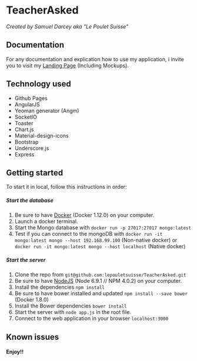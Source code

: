 # TeacherAsked
*Created by Samuel Darcey aka "Le Poulet Suisse"*
## Documentation
For any documentation and explication how to use my application, i invite you to visit my [Landing Page](https://lepouletsuisse.github.io/TeacherAsked/) (Including Mockups).
## Technology used
- Github Pages
- AngularJS
- Yeoman generator (Angm)
- SocketIO
- Toaster
- Chart.js
- Material-design-icons
- Bootstrap
- Underscore.js
- Express

## Getting started
To start it in local, follow this instructions in order:
##### Start the database
1. Be sure to have [Docker](https://www.docker.com/) (Docker 1.12.0) on your computer.
2. Launch a docker terminal.
3. Start the Mongo database with `docker run -p 27017:27017 mongo:latest`
4. Test if you can connect to the mongoDB with `docker run -it mongo:latest mongo --host 192.168.99.100` (Non-native docker) or `docker run -it mongo:latest mongo --host localhost` (Native docker)

##### Start the server
1. Clone the repo from `git@github.com:lepouletsuisse/TeacherAsked.git`
2. Be sure to have [NodeJS](https://nodejs.org/en/) (Node 6.9.1 // NPM 4.0.2) on your computer.
3. Install the dependencies `npm install`
4. Be sure to have bower installed and updated `npm install --save bower` (Docker 1.8.0)
5. Install the Bower dependencies `bower install`
6. Start the server with `node app.js` in the root file.
7. Connect to the web application in your browser `localhost:3000`

## Known issues

#### Enjoy!!